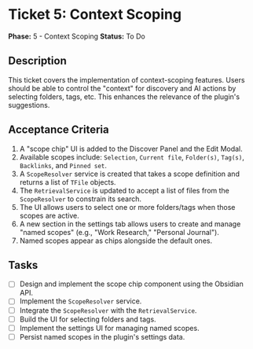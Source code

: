 # Ticket 5: Context Scoping

**Phase:** 5 - Context Scoping
**Status:** To Do

## Description

This ticket covers the implementation of context-scoping features. Users should be able to control the "context" for discovery and AI actions by selecting folders, tags, etc. This enhances the relevance of the plugin's suggestions.

## Acceptance Criteria

1.  A "scope chip" UI is added to the Discover Panel and the Edit Modal.
2.  Available scopes include: `Selection`, `Current file`, `Folder(s)`, `Tag(s)`, `Backlinks`, and `Pinned set`.
3.  A `ScopeResolver` service is created that takes a scope definition and returns a list of `TFile` objects.
4.  The `RetrievalService` is updated to accept a list of files from the `ScopeResolver` to constrain its search.
5.  The UI allows users to select one or more folders/tags when those scopes are active.
6.  A new section in the settings tab allows users to create and manage "named scopes" (e.g., "Work Research," "Personal Journal").
7.  Named scopes appear as chips alongside the default ones.

## Tasks

- [ ] Design and implement the scope chip component using the Obsidian API.
- [ ] Implement the `ScopeResolver` service.
- [ ] Integrate the `ScopeResolver` with the `RetrievalService`.
- [ ] Build the UI for selecting folders and tags.
- [ ] Implement the settings UI for managing named scopes.
- [ ] Persist named scopes in the plugin's settings data.
